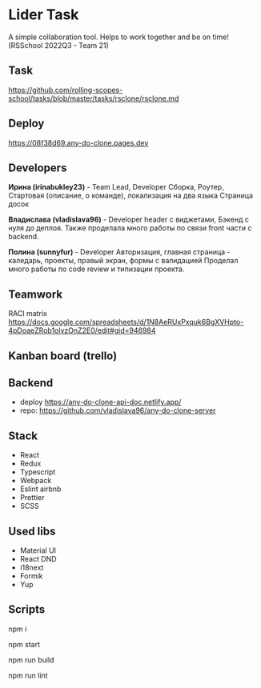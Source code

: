 # Lider Task
A simple collaboration tool. Helps to work together and be on time! 
(RSSchool 2022Q3 - Team 21)

## Task
https://github.com/rolling-scopes-school/tasks/blob/master/tasks/rsclone/rsclone.md

## Deploy
https://08f38d69.any-do-clone.pages.dev

## Developers
**Ирина (irinabukley23)** - Team Lead, Developer
Сборка, Роутер, Стартовая (описание, о команде), локализация на два языка
Страница досок

**Владислава (vladislava96)** - Developer
header с виджетами, 
Бэкенд с нуля до деплоя. Также проделала много работы по связи front части с backend.

**Полина (sunnyfur)** - Developer
Авторизация, главная страница - каледарь, проекты, правый экран, формы с валидацией
Проделал много работы по code review и типизации проекта.

## Teamwork

RACI matrix https://docs.google.com/spreadsheets/d/1N8AeRUxPxquk6BgXVHpto-4pDoaeZRob1olvzOnZ2E0/edit#gid=946984

## Kanban board (trello)

## Backend
* deploy https://any-do-clone-api-doc.netlify.app/
* repo: https://github.com/vladislava96/any-do-clone-server

## Stack
* React
* Redux
* Typescript
* Webpack
* Eslint airbnb
* Prettier
* SCSS

## Used libs
* Material UI
* React DND
* i18next
* Formik
* Yup

## Scripts
npm i

npm start

npm run build

npm run lint
